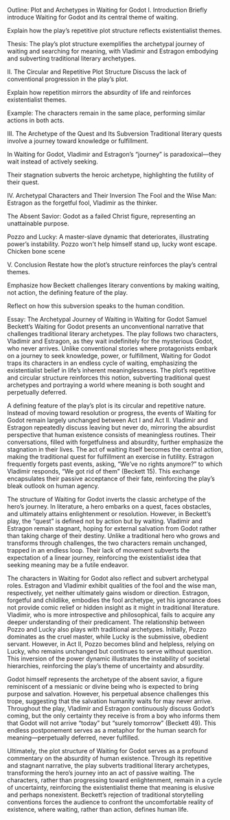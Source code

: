 Outline: Plot and Archetypes in Waiting for Godot
I. Introduction
Briefly introduce Waiting for Godot and its central theme of waiting.

Explain how the play’s repetitive plot structure reflects existentialist themes.

Thesis: The play’s plot structure exemplifies the archetypal journey of waiting and searching for meaning, with Vladimir and Estragon embodying and subverting traditional literary archetypes.

II. The Circular and Repetitive Plot Structure
Discuss the lack of conventional progression in the play’s plot.

Explain how repetition mirrors the absurdity of life and reinforces existentialist themes.

Example: The characters remain in the same place, performing similar actions in both acts.

III. The Archetype of the Quest and Its Subversion
Traditional literary quests involve a journey toward knowledge or fulfillment.

In Waiting for Godot, Vladimir and Estragon’s “journey” is paradoxical—they wait instead of actively seeking.

Their stagnation subverts the heroic archetype, highlighting the futility of their quest.

IV. Archetypal Characters and Their Inversion
The Fool and the Wise Man: Estragon as the forgetful fool, Vladimir as the thinker.

The Absent Savior: Godot as a failed Christ figure, representing an unattainable purpose.

Pozzo and Lucky: A master-slave dynamic that deteriorates, illustrating power’s instability.
Pozzo won't help himself stand up, lucky wont escape.
Chicken bone scene

V. Conclusion
Restate how the plot’s structure reinforces the play’s central themes.

Emphasize how Beckett challenges literary conventions by making waiting, not action, the defining feature of the play.

Reflect on how this subversion speaks to the human condition.

Essay: The Archetypal Journey of Waiting in Waiting for Godot
Samuel Beckett’s Waiting for Godot presents an unconventional narrative that challenges traditional literary archetypes. The play follows two characters, Vladimir and Estragon, as they wait indefinitely for the mysterious Godot, who never arrives. Unlike conventional stories where protagonists embark on a journey to seek knowledge, power, or fulfillment, Waiting for Godot traps its characters in an endless cycle of waiting, emphasizing the existentialist belief in life’s inherent meaninglessness. The plot’s repetitive and circular structure reinforces this notion, subverting traditional quest archetypes and portraying a world where meaning is both sought and perpetually deferred.

A defining feature of the play’s plot is its circular and repetitive nature. Instead of moving toward resolution or progress, the events of Waiting for Godot remain largely unchanged between Act I and Act II. Vladimir and Estragon repeatedly discuss leaving but never do, mirroring the absurdist perspective that human existence consists of meaningless routines. Their conversations, filled with forgetfulness and absurdity, further emphasize the stagnation in their lives. The act of waiting itself becomes the central action, making the traditional quest for fulfillment an exercise in futility. Estragon frequently forgets past events, asking, “We’ve no rights anymore?” to which Vladimir responds, “We got rid of them” (Beckett 15). This exchange encapsulates their passive acceptance of their fate, reinforcing the play’s bleak outlook on human agency.

The structure of Waiting for Godot inverts the classic archetype of the hero’s journey. In literature, a hero embarks on a quest, faces obstacles, and ultimately attains enlightenment or resolution. However, in Beckett’s play, the “quest” is defined not by action but by waiting. Vladimir and Estragon remain stagnant, hoping for external salvation from Godot rather than taking charge of their destiny. Unlike a traditional hero who grows and transforms through challenges, the two characters remain unchanged, trapped in an endless loop. Their lack of movement subverts the expectation of a linear journey, reinforcing the existentialist idea that seeking meaning may be a futile endeavor.

The characters in Waiting for Godot also reflect and subvert archetypal roles. Estragon and Vladimir exhibit qualities of the fool and the wise man, respectively, yet neither ultimately gains wisdom or direction. Estragon, forgetful and childlike, embodies the fool archetype, yet his ignorance does not provide comic relief or hidden insight as it might in traditional literature. Vladimir, who is more introspective and philosophical, fails to acquire any deeper understanding of their predicament. The relationship between Pozzo and Lucky also plays with traditional archetypes. Initially, Pozzo dominates as the cruel master, while Lucky is the submissive, obedient servant. However, in Act II, Pozzo becomes blind and helpless, relying on Lucky, who remains unchanged but continues to serve without question. This inversion of the power dynamic illustrates the instability of societal hierarchies, reinforcing the play’s theme of uncertainty and absurdity.

Godot himself represents the archetype of the absent savior, a figure reminiscent of a messianic or divine being who is expected to bring purpose and salvation. However, his perpetual absence challenges this trope, suggesting that the salvation humanity waits for may never arrive. Throughout the play, Vladimir and Estragon continuously discuss Godot’s coming, but the only certainty they receive is from a boy who informs them that Godot will not arrive “today” but “surely tomorrow” (Beckett 49). This endless postponement serves as a metaphor for the human search for meaning—perpetually deferred, never fulfilled.

Ultimately, the plot structure of Waiting for Godot serves as a profound commentary on the absurdity of human existence. Through its repetitive and stagnant narrative, the play subverts traditional literary archetypes, transforming the hero’s journey into an act of passive waiting. The characters, rather than progressing toward enlightenment, remain in a cycle of uncertainty, reinforcing the existentialist theme that meaning is elusive and perhaps nonexistent. Beckett’s rejection of traditional storytelling conventions forces the audience to confront the uncomfortable reality of existence, where waiting, rather than action, defines human life.

